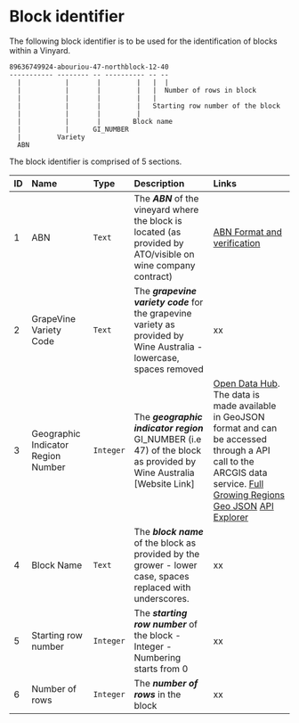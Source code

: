 # Block identifier
The following block identifier is to be used for the identification of blocks within a Vinyard.

    89636749924-abouriou-47-northblock-12-40
    ----------- -------- -- ---------- -- --
      |           |       |         |   |  |
      |           |       |         |   |  Number of rows in block
      |           |       |         |   |
      |           |       |         |   Starting row number of the block 
      |           |       |         |
      |           |       |        Block name
      |           |      GI_NUMBER
      |         Variety
      ABN
      
 The block identifier is comprised of 5 sections.
 
 | ID | Name | Type | Description | Links |
 | :-- | :---- | :---- | :----------- | :----- |
 | 1  | ABN | `Text` | The ***ABN*** of the vineyard where the block is located (as provided by ATO/visible on wine company contract) | [ABN Format and verification](https://abr.business.gov.au/Help/AbnFormat) |
 | 2  | GrapeVine Variety Code | `Text` | The ***grapevine variety code***  for the grapevine variety as provided by Wine Australia - lowercase, spaces removed | xx |
 | 3  | Geographic Indicator Region Number | `Integer` | The ***geographic indicator region*** GI_NUMBER (i.e 47) of the block as provided by Wine Australia [Website Link] | [Open Data Hub](https://wineaustralia-opendata-wineaustralia.hub.arcgis.com/maps/ede7ffb0e73b4504a5ed613965b11e0f/about). The data is made available in GeoJSON format and can be accessed through a API call to the ARCGIS data service. [Full Growing Regions Geo JSON](https://services6.arcgis.com/s8j6JbJJCqmhNgh7/arcgis/rest/services/Wine_Geographical_Indications_Australia_2022v1/FeatureServer/1/query?where=1%3D1&outFields=*&outSR=4326&f=json) [API Explorer](https://wineaustralia-opendata-wineaustralia.hub.arcgis.com/datasets/ede7ffb0e73b4504a5ed613965b11e0f/api?layer=1) |
 | 4  | Block Name | `Text` | The ***block name*** of the block as provided by the grower - lower case, spaces replaced with underscores. | xx |
 | 5  | Starting row number | `Integer` | The ***starting row number*** of the block -Integer - Numbering starts from 0  | xx |
 | 6  | Number of rows | `Integer` | The ***number of rows*** in the block | xx |
